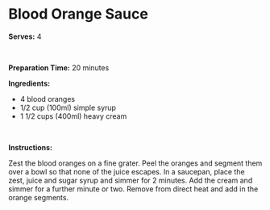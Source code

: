 Blood Orange Sauce
==================

**Serves:** 4

 

**Preparation Time:** 20 minutes

**Ingredients:**

-   4 blood oranges
-   1/2 cup (100ml) simple syrup
-   1 1/2 cups (400ml) heavy cream

 

**Instructions:**

Zest the blood oranges on a fine grater. Peel the oranges and segment them over a bowl so that none of the juice escapes. In a saucepan, place the zest, juice and sugar syrup and simmer for 2 minutes. Add the cream and simmer for a further minute or two. Remove from direct heat and add in the orange segments.
